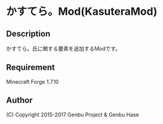 # かすてら。Mod(KasuteraMod)

## Description
かすてら。氏に関する要素を追加するModです。

## Requirement
Minecraft Forge 1.7.10

## Author
(C) Copyright 2015-2017 Genbu Project & Genbu Hase